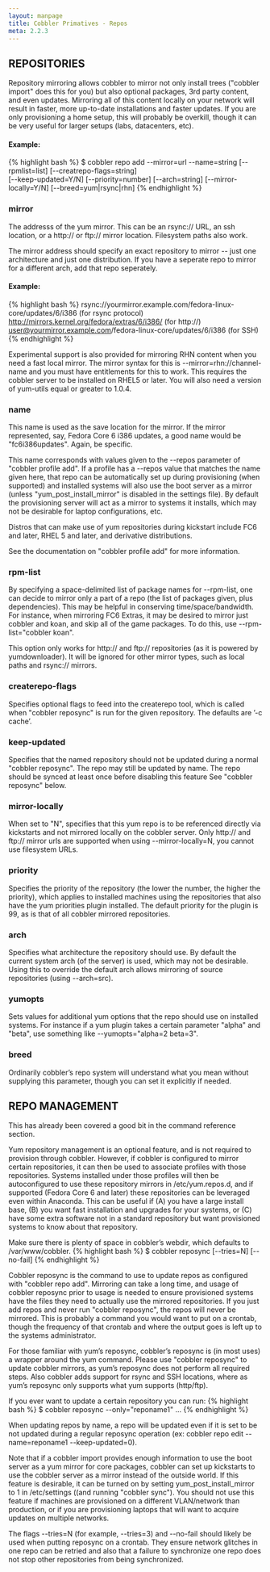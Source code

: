 ```yaml
---
layout: manpage
title: Cobbler Primatives - Repos
meta: 2.2.3
---
```

## REPOSITORIES
Repository mirroring allows cobbler to mirror not only install trees ("cobbler import" does this for you) but also optional packages, 3rd party content, and even updates.   Mirroring all of this content locally on your network will result in faster, more up-to-date installations and faster updates.  If you are only provisioning a home setup, this will probably be overkill, though it can be very useful for larger setups (labs, datacenters, etc).

#### Example:
{% highlight bash %}
$ cobbler repo add --mirror=url --name=string [--rpmlist=list] [--creatrepo-flags=string] \
[--keep-updated=Y/N] [--priority=number] [--arch=string] [--mirror-locally=Y/N] [--breed=yum|rsync|rhn]
{% endhighlight %}

### mirror
The addresss of the yum mirror.  This can be an rsync:// URL, an ssh location, or a http:// or ftp:// mirror location.  Filesystem paths also work.

The mirror address should specify an exact repository to mirror -- just one architecture and just one distribution.  If you have a seperate repo to mirror for a different arch, add that repo seperately.

#### Example:
{% highlight bash %}
rsync://yourmirror.example.com/fedora-linux-core/updates/6/i386 (for rsync protocol)
http://mirrors.kernel.org/fedora/extras/6/i386/ (for http://)
user@yourmirror.example.com/fedora-linux-core/updates/6/i386  (for SSH)
{% endhighlight %}

Experimental support is also provided for mirroring RHN content when you need a fast local mirror.  The mirror syntax for this is --mirror=rhn://channel-name and you must have entitlements for this to work.  This requires the cobbler server to be installed on RHEL5 or later.  You will also need a version of yum-utils equal or greater to 1.0.4.

### name
This name is used as the save location for the mirror.  If the mirror represented, say, Fedora Core 6 i386 updates, a good name would be "fc6i386updates".  Again, be specific.

This name corresponds with values given to the --repos parameter of "cobbler profile add".  If a profile has a --repos value that matches the name given here, that repo can be automatically set up during provisioning (when supported) and installed systems will also use the boot server as a mirror (unless "yum_post_install_mirror" is disabled in the settings file).  By default the provisioning server will act as a mirror to systems it installs, which may not be desirable for laptop configurations, etc.

Distros that can make use of yum repositories during kickstart include FC6 and later, RHEL 5 and later, and derivative distributions.

See the documentation on "cobbler profile add" for more information.

### rpm-list
By specifying a space-delimited list of package names for --rpm-list, one can decide to mirror only a part of a repo (the list of packages given, plus dependencies).  This may be helpful in conserving time/space/bandwidth.  For instance, when mirroring FC6 Extras, it may be desired to mirror just cobbler and koan, and skip all of the game packages.  To do this, use --rpm-list="cobbler koan".

This option only works for http:// and ftp:// repositories (as it is powered by yumdownloader).  It will be ignored for other mirror types, such as local paths and rsync:// mirrors.

### createrepo-flags
Specifies optional flags to feed into the createrepo tool, which is called when "cobbler reposync" is run for the given repository. The defaults are ’-c cache’.

### keep-updated
Specifies that the named repository should not be updated during a normal "cobbler reposync".    The repo may still be updated by name.   The repo should be synced at least once before disabling this feature See "cobbler reposync" below.

### mirror-locally
When set to "N", specifies that this yum repo is to be referenced directly via kickstarts and not mirrored locally on the cobbler server.  Only http:// and ftp:// mirror urls are supported when using --mirror-locally=N, you cannot use filesystem URLs.

### priority
Specifies the priority of the repository (the lower the number, the higher the priority), which applies to installed machines using the repositories that also have the yum priorities plugin installed. The default priority for the plugin is 99, as is that of all cobbler mirrored repositories.

### arch
Specifies what architecture the repository should use.  By default the current system arch (of the server) is used, which may not be desirable.  Using this to override the default arch allows mirroring of source repositories (using --arch=src).

### yumopts
Sets values for additional yum options that the repo should use on installed systems.  For instance if a yum plugin takes a certain parameter "alpha" and "beta", use something like --yumopts="alpha=2 beta=3".
           
### breed
Ordinarily cobbler’s repo system will understand what you mean without supplying this parameter, though you can set it explicitly if needed.
           
## REPO MANAGEMENT
This has already been covered a good bit in the command reference section.

Yum repository management is an optional feature, and is not required to provision through cobbler.  However, if cobbler is configured to mirror certain repositories, it can then be used to associate profiles with those repositories.  Systems installed under those profiles will then be autoconfigured to use these repository mirrors in /etc/yum.repos.d, and if supported (Fedora Core 6 and later) these repositories can be leveraged even within Anaconda.  This can be useful if (A) you have a large install base, (B) you want fast installation and upgrades for your systems, or (C) have some extra software not in a standard repository but want provisioned systems to know about that repository.

Make sure there is plenty of space in cobbler’s webdir, which defaults to /var/www/cobbler.
{% highlight bash %}
$ cobbler reposync [--tries=N] [--no-fail]
{% endhighlight %}

Cobbler reposync is the command to use to update repos as configured with "cobbler repo add".  Mirroring can take a long time, and usage of cobbler reposync prior to usage is needed to ensure provisioned systems have the files they need to actually use the mirrored repositories.  If you just add repos and never run "cobbler reposync", the repos will never be mirrored.  This is probably a command you would want to put on a crontab, though the frequency of that crontab and where the output goes is left up to the systems administrator.

For those familiar with yum’s reposync, cobbler’s reposync is (in most uses) a wrapper around the yum command.  Please use "cobbler reposync" to update cobbler mirrors, as yum’s reposync does not perform all required steps.  Also cobbler adds support for rsync and SSH locations, where as yum’s reposync only supports what yum supports (http/ftp).

If you ever want to update a certain repository you can run:
{% highlight bash %}
$ cobbler reposync --only="reponame1" ...
{% endhighlight %}

When updating repos by name, a repo will be updated even if it is set to be not updated during a regular reposync operation (ex: cobbler repo edit --name=reponame1 --keep-updated=0).

Note that if a cobbler import provides enough information to use the boot server as a yum mirror for core packages, cobbler can set up kickstarts to use the cobbler server as a mirror instead of the outside world.  If this feature is desirable, it can be turned on by setting yum_post_install_mirror to 1 in /etc/settings ((and running "cobbler sync").  You should not use this feature if machines are provisioned on a different VLAN/network than production, or if you are provisioning laptops that will want to acquire updates on multiple networks.

The flags --tries=N (for example, --tries=3) and --no-fail should likely be used when putting reposync on a crontab.  They ensure network glitches in one repo can be retried and also that a failure to synchronize one repo does not stop other repositories from being synchronized.